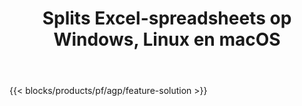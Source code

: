 ﻿---
title: Splits Excel-spreadsheets op Windows, Linux en macOS 
url: /nl/splitter
description: Gratis app en API's om XLS-, XLSX-, XLSB-, XLSM- en ODS-bestanden te splitsen
---
{{< blocks/products/pf/agp/feature-solution >}} 
